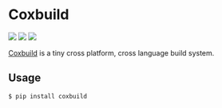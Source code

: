 # Coxbuild

![](https://github.com/StardustDL/coxbuild/workflows/CI/badge.svg) ![](https://img.shields.io/github/license/StardustDL/coxbuild.svg) [![](https://img.shields.io/pypi/dm/coxbuild)](https://pypi.org/project/coxbuild/)

[Coxbuild](https://github.com/StardustDL/coxbuild) is a tiny cross platform, cross language build system.

## Usage

```sh
$ pip install coxbuild
```
